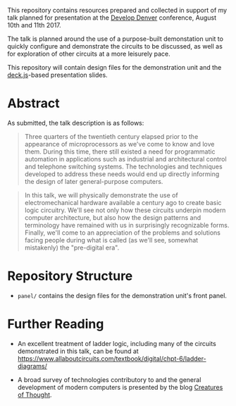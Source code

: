 
This repository contains resources prepared and collected in support of my talk
planned for presentation at the [Develop Denver](https://developdenver.org/)
conference, August 10th and 11th 2017.

The talk is planned around the use of a purpose-built demonstation unit to
quickly configure and demonstrate the circuits to be discussed, as well as for 
exploration of other circuits at a more leisurely pace.

This repository will contain design files for the demonstration unit and the
[deck.js](http://imakewebthings.com/deck.js/)-based presentation slides.

# Abstract

As submitted, the talk description is as follows:

> Three quarters of the twentieth century elapsed prior to the appearance of 
> microprocessors as we've come to know and love them. During this time, there 
> still existed a need for programmatic automation in applications such as 
> industrial and architectural control and telephone switching systems. The 
> technologies and techniques developed to address these needs would end up 
> directly informing the design of later general-purpose computers.

> In this talk, we will physically demonstrate the use of electromechanical 
> hardware available a century ago to create basic logic circuitry. We'll see 
> not only how these circuits underpin modern computer architecture, but also 
> how the design patterns and terminology have remained with us in surprisingly
> recognizable forms. Finally, we'll come to an appreciation of the problems 
> and solutions facing people during what is called (as we'll see, somewhat 
> mistakenly) the "pre-digital era".


# Repository Structure

- `panel/` contains the design files for the demonstration unit's front panel.

# Further Reading

- An excellent treatment of ladder logic, including many of the circuits 
  demonstrated in this talk, can be found at
  <https://www.allaboutcircuits.com/textbook/digital/chpt-6/ladder-diagrams/>

- A broad survey of technologies contributory to and the general development
  of modern computers is presented by the blog
  [Creatures of Thought](https://technicshistory.wordpress.com/).
